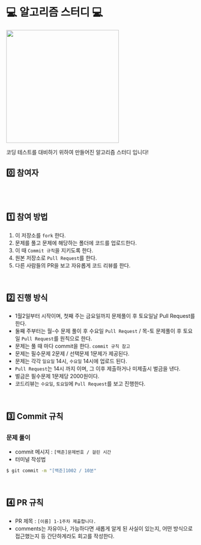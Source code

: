 # 💻 알고리즘 스터디 💻

<img width="300px" src="https://velog.velcdn.com/images/ssung2sin/post/b801046b-538c-4dd9-9ab9-59b487dcb8d1/image.jpg" />

코딩 테스트를 대비하기 위하여 만들어진 알고리즘 스터디 입니다!
<br />

## 0️⃣ 참여자

<table>
  <tr>
   
  </tr>
</table>
<br />

## 1️⃣ 참여 방법

1. 이 저장소를 `fork` 한다.
2. 문제를 풀고 문제에 해당하는 폴더에 코드를 업로드한다.
4. 이 때 `Commit 규칙`을 지키도록 한다.
5. 원본 저장소로 `Pull Request`를 한다.
6. 다른 사람들의 PR을 보고 자유롭게 코드 리뷰를 한다.

<br />

## 2️⃣ 진행 방식

- 1월2일부터 시작이며, 첫째 주는 금요일까지 문제풀이 후 토요일날 Pull Request를 한다.
- 둘째 주부터는 월-수 문제 풀이 후 수요일 `Pull Request` / 목-토 문제풀이 후 토요일 `Pull Request`를 원칙으로 한다.
- 문제는 풀 때 마다 commit을 한다. `commit 규칙 참고`
- 문제는 필수문제 2문제 / 선택문제 1문제가 제공된다.
- 문제는 각각 `일요일` 14시, `수요일` 14시에 업로드 된다.
- `Pull Request`는 14시 까지 이며, 그 이후 제출하거나 미제출시 벌금을 낸다.
- 벌금은 필수문제 1문제당 2000원이다.
- 코드리뷰는 `수요일`, `토요일`에 `Pull Request`를 보고 진행한다.

<br />

## 3️⃣ Commit 규칙

### 문제 풀이

- commit 메시지 : `[백준]문제번호 / 걸린 시간`
- 터미널 작성법
```bash
$ git commit -m "[백준]1002 / 10분"
```

<br />

## 4️⃣ PR 규칙

- PR 제목 : `[이름] 1-1주차 제출합니다.`
- comments는 자유이나, 가능하다면 새롭게 알게 된 사실이 있는지, 어떤 방식으로 접근했는지 등 간단하게라도 회고를 작성한다. 
